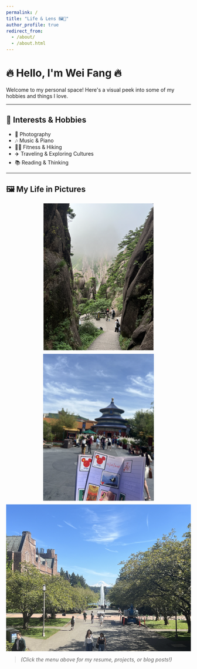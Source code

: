 ```yaml
---
permalink: /
title: "Life & Lens 🖼️🌻"
author_profile: true
redirect_from: 
  - /about/
  - /about.html
---
```

# 🔥 Hello, I'm Wei Fang 🔥

Welcome to my personal space! Here's a visual peek into some of my hobbies and things I love.

---

## 🎨 Interests & Hobbies

- 📸 Photography  
- 🎶 Music & Piano  
- 🧗‍♂️ Fitness & Hiking  
- ✈️ Traveling & Exploring Cultures  
- 📚 Reading & Thinking  

---

## 🖼️ My Life in Pictures

<div style="display: flex; flex-wrap: wrap; gap: 10px; justify-content: space-around;">
  <img src="/images/2222.png" alt="photo1" style="height: 400px; width: auto;" />
  <img src="/images/3333.png" alt="photo2" style="height: 400px; width: auto;" />
  <img src="/images/4444.png" alt="photo3" style="height: 400px; width: auto;" />
</div>

> *(Click the menu above for my resume, projects, or blog posts!)*
